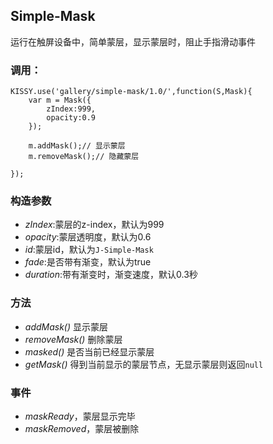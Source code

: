 ## Simple-Mask

运行在触屏设备中，简单蒙层，显示蒙层时，阻止手指滑动事件

### 调用：

	KISSY.use('gallery/simple-mask/1.0/',function(S,Mask){
		var m = Mask({
			zIndex:999,
			opacity:0.9
		});

		m.addMask();// 显示蒙层
		m.removeMask();// 隐藏蒙层
		
	});


### 构造参数

- *zIndex*:蒙层的z-index，默认为999
- *opacity*:蒙层透明度，默认为0.6
- *id*:蒙层id，默认为`J-Simple-Mask`
- *fade*:是否带有渐变，默认为true
- *duration*:带有渐变时，渐变速度，默认0.3秒

### 方法

- *addMask()* 显示蒙层
- *removeMask()* 删除蒙层
- *masked()* 是否当前已经显示蒙层
- *getMask()* 得到当前显示的蒙层节点，无显示蒙层则返回`null`

### 事件

- *maskReady*，蒙层显示完毕
- *maskRemoved*，蒙层被删除

